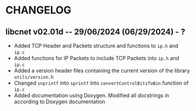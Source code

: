 # CHANGELOG

## libcnet v02.01d -- 29/06/2024 (06/29/2024) - ?

- Added TCP Header and Packets structure and functions to `ip.h` and `ip.c`
- Added functions for IP Packets to include TCP Packets into `ip.h` and `ip.c`
- Added a version header files containing the current version of the library `utils/version.h`
- Changed `snprintf` into `sprintf` into `convertControlBitsToBin` function of `ip.c`
- Added documentation using Doxygen. Modified all docstrings in according to Doxygen documentation